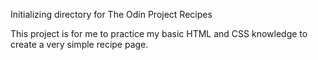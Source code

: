 Initializing directory for The Odin Project Recipes

This project is for me to practice my basic HTML and CSS knowledge to create a very simple recipe page.